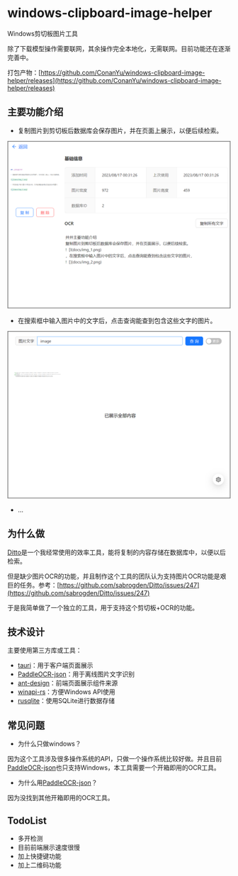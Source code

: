 # windows-clipboard-image-helper

Windows剪切板图片工具

除了下载模型操作需要联网，其余操作完全本地化，无需联网。目前功能还在逐渐完善中。

打包产物：[https://github.com/ConanYu/windows-clipboard-image-helper/releases](https://github.com/ConanYu/windows-clipboard-image-helper/releases)

## 主要功能介绍

- 复制图片到剪切板后数据库会保存图片，并在页面上展示，以便后续检索。

![](docs/img_1.png)

- 在搜索框中输入图片中的文字后，点击查询能查到包含这些文字的图片。

![](docs/img_2.png)

- ...

## 为什么做

[Ditto](https://github.com/sabrogden/Ditto)是一个我经常使用的效率工具，能将复制的内容存储在数据库中，以便以后检索。

但是缺少图片OCR的功能，并且制作这个工具的团队认为支持图片OCR功能是艰巨的任务。参考：[https://github.com/sabrogden/Ditto/issues/247](https://github.com/sabrogden/Ditto/issues/247)

于是我简单做了一个独立的工具，用于支持这个剪切板+OCR的功能。

## 技术设计

主要使用第三方库或工具：

- [tauri](https://tauri.app/)：用于客户端页面展示
- [PaddleOCR-json](https://github.com/hiroi-sora/PaddleOCR-json)：用于离线图片文字识别
- [ant-design](https://ant.design/)：前端页面展示组件来源
- [winapi-rs](https://github.com/retep998/winapi-rs)：方便Windows API使用
- [rusqlite](https://github.com/rusqlite/rusqlite)：使用SQLite进行数据存储

## 常见问题

- 为什么只做windows？

因为这个工具涉及很多操作系统的API，只做一个操作系统比较好做。并且目前[PaddleOCR-json](https://github.com/hiroi-sora/PaddleOCR-json)也只支持Windows，本工具需要一个开箱即用的OCR工具。

- 为什么用[PaddleOCR-json](https://github.com/hiroi-sora/PaddleOCR-json)？

因为没找到其他开箱即用的OCR工具。

## TodoList

- 多开检测
- 目前前端展示速度很慢
- 加上快捷键功能
- 加上二维码功能
